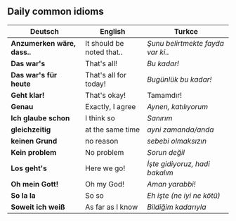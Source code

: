 ## Daily common idioms

Deutsch | English | Turkce
--- | --- | ---
**Anzumerken wäre, dass..** | It should be noted that.. | _Şunu belirtmekte fayda var ki.._
**Das war's** | That's all! | _Bu kadar!_
**Das war's für heute** | That's all for today! | _Bugünlük bu kadar!_
**Geht klar!** | That's okay! | Tamamdır!
**Genau** | Exactly, I agree | _Aynen, katılıyorum_
**Ich glaube schon** | I think so | _Sanırım_
**gleichzeitig** | at the same time | _ayni zamanda/anda_
**keinen Grund** | no reason | _sebebi olmaksızın_
**Kein problem** | No problem | _Sorun değil_
**Los geht's** | Here we go! | _İşte gidiyoruz, hadi bakalım_
**Oh mein Gott!** | Oh my God! | _Aman yarabbi!_
**So la la** | So so | _Eh işte (ne iyi ne kötü)_
**Soweit ich weiß** | As far as I know | _Bildiğim kadarıyla_
